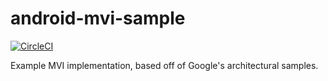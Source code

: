 # android-mvi-sample


[![CircleCI](https://circleci.com/gh/traveloka/rps/tree/master.svg?style=shield)](https://app.circleci.com/pipelines/github/hossamelrifaei/Rick_and_Morty)

Example MVI implementation, based off of Google's architectural samples.



